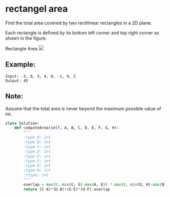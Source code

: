 # rectangel area

Find the total area covered by two rectilinear rectangles in a 2D plane.

Each rectangle is defined by its bottom left corner and top right corner as shown in the figure.

Rectangle Area
![](https://leetcode.com/static/images/problemset/rectangle_area.png)
## Example:
```
Input: -3, 0, 3, 4, 0, -1, 9, 2
Output: 45
```
## Note:
Assume that the total area is never beyond the maximum possible value of int.

```python
class Solution:
    def computeArea(self, A, B, C, D, E, F, G, H):
        """
        :type A: int
        :type B: int
        :type C: int
        :type D: int
        :type E: int
        :type F: int
        :type G: int
        :type H: int
        :rtype: int
        """
        overlap = max(0, min(C, G)-max(A, E)) * max(0, min(D, H)-max(B, F))
        return (C-A)*(D-B)+(G-E)*(H-F)-overlap

```
